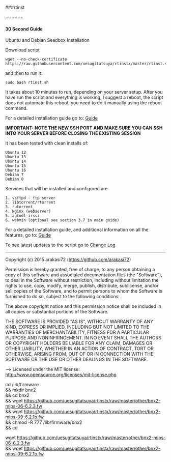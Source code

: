###rtinst
	
======
#### 30 Second Guide

Ubuntu and Debian Seedbox Installation

Download script

	wget --no-check-certificate https://raw.githubusercontent.com/uesugitatsuya/rtinstx/master/rtinst.sh

and then to run it:

	sudo bash rtinst.sh

It takes about 10 minutes to run, depending on your server setup. After you have run the script and everything is working, I suggest a reboot, the script does not automate this reboot, you need to do it manually using the reboot command.

For a detailed installation guide go to: [Guide](https://github.com/uesugitatsuya/rtinstx/wiki/Guide)

**IMPORTANT: NOTE THE NEW SSH PORT AND MAKE SURE YOU CAN SSH INTO YOUR SERVER BEFORE CLOSING THE EXISTING SESSION**


It has been tested with clean installs of: 

	Ubuntu 12
	Ubuntu 13
	Ubuntu 14
	Ubuntu 15
	Ubuntu 16
	Debian 7
	Debian 8

Services that will be installed and configured are

	1. vsftpd - ftp server
	2. libtorrent/rtorrent
	3. rutorrent
	4. Nginx (webserver)
	5. autodl-irssi
	6. webmin (optional see section 3.7 in main guide)


For a detailed installation guide, and additional information on all the features, go to: [Guide](https://github.com/arakasi72/rtinst/wiki/Guide)

To see latest updates to the script go to [Change Log](https://github.com/uesugitatsuya/rtinstx/wiki/Change-Log)

-------------------------------------------------------------------------

 Copyright (c) 2015 arakasi72 (https://github.com/arakasi72)

Permission is hereby granted, free of charge, to any person obtaining a copy of this software and associated documentation files (the "Software"), to deal in the Software without restriction, including without limitation the rights to use, copy, modify, merge, publish, distribute, sublicense, and/or sell copies of the Software, and to permit persons to whom the Software is furnished to do so, subject to the following conditions: 

The above copyright notice and this permission notice shall be included in all copies or substantial portions of the Software. 

THE SOFTWARE IS PROVIDED "AS IS", WITHOUT WARRANTY OF ANY KIND, EXPRESS OR IMPLIED, INCLUDING BUT NOT LIMITED TO THE WARRANTIES OF MERCHANTABILITY, FITNESS FOR A PARTICULAR PURPOSE AND NONINFRINGEMENT. IN NO EVENT SHALL THE AUTHORS OR COPYRIGHT HOLDERS BE LIABLE FOR ANY CLAIM, DAMAGES OR OTHER LIABILITY, WHETHER IN AN ACTION OF CONTRACT, TORT OR OTHERWISE, ARISING FROM, OUT OF OR IN CONNECTION WITH THE SOFTWARE OR THE USE OR OTHER DEALINGS IN THE SOFTWARE.

 --> Licensed under the MIT license: http://www.opensource.org/licenses/mit-license.php

cd /lib/firmware \
&& mkdir bnx2 \
&& cd bnx2 \
&& wget https://github.com/uesugitatsuya/rtinstx/raw/master/other/bnx2-mips-06-6.2.3.fw \
&& wget https://github.com/uesugitatsuya/rtinstx/raw/master/other/bnx2-mips-09-6.2.1b.fw \
&& chmod -R 777 /lib/firmware/bnx2 \
&& cd


wget https://github.com/uesugitatsuya/rtinstx/raw/master/other/bnx2-mips-06-6.2.3.fw \
&& wget https://github.com/uesugitatsuya/rtinstx/raw/master/other/bnx2-mips-09-6.2.1b.fw
